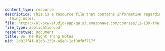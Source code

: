 ```yaml
---
content_type: resource
description: This is a resource file that contains information regarding do the right
  thing notes.
file: https://ol-ocw-studio-app-qa.s3.amazonaws.com/courses/11-139-the-city-in-film-spring-2015/2d817f4f82d3239e45e01cf00f0f717f_MIT11_139S15_Dotheright2.pdf
file_type: application/pdf
resourcetype: Document
title: Do The Right Thing Notes
uid: 2d817f4f-82d3-239e-45e0-1cf00f0f717f
---
```

